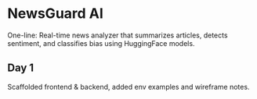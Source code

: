 # NewsGuard AI

One-line: Real-time news analyzer that summarizes articles, detects sentiment, and classifies bias using HuggingFace models.

## Day 1

Scaffolded frontend & backend, added env examples and wireframe notes.
